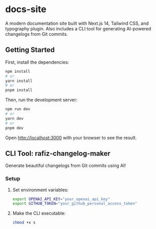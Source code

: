 # docs-site

A modern documentation site built with Next.js 14, Tailwind CSS, and typography plugin. Also includes a CLI tool for generating AI-powered changelogs from Git commits.

## Getting Started

First, install the dependencies:

```bash
npm install
# or
yarn install
# or
pnpm install
```

Then, run the development server:

```bash
npm run dev
# or
yarn dev
# or
pnpm dev
```

Open [http://localhost:3000](http://localhost:3000) with your browser to see the result.

## CLI Tool: rafiz-changelog-maker

Generate beautiful changelogs from Git commits using AI!

### Setup

1. Set environment variables:
   ```bash
   export OPENAI_API_KEY="your_openai_api_key"
   export GITHUB_TOKEN="your_github_personal_access_token"
   ```

2. Make the CLI executable:
   ```bash
   chmod +x s